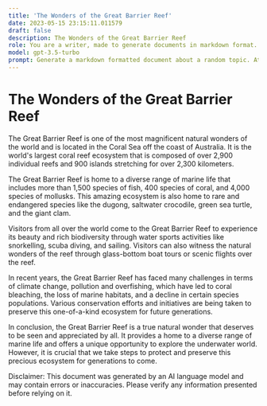 ```yaml
---
title: 'The Wonders of the Great Barrier Reef'
date: 2023-05-15 23:15:11.011579
draft: false
description: The Wonders of the Great Barrier Reef
role: You are a writer, made to generate documents in markdown format. It is very important that all of the documents you generate are in valid markdown format.
model: gpt-3.5-turbo
prompt: Generate a markdown formatted document about a random topic. At the bottom, include a disclaimer explaining that the document was generated by you. The first line of the document should be the title. Make sure that the entire document is in proper markdown format, using a mix of various tags to make the document visually appealing.
---
```


# The Wonders of the Great Barrier Reef

The Great Barrier Reef is one of the most magnificent natural wonders of the world and is located in the Coral Sea off the coast of Australia. It is the world's largest coral reef ecosystem that is composed of over 2,900 individual reefs and 900 islands stretching for over 2,300 kilometers. 

The Great Barrier Reef is home to a diverse range of marine life that includes more than 1,500 species of fish, 400 species of coral, and 4,000 species of mollusks. This amazing ecosystem is also home to rare and endangered species like the dugong, saltwater crocodile, green sea turtle, and the giant clam.

Visitors from all over the world come to the Great Barrier Reef to experience its beauty and rich biodiversity through water sports activities like snorkelling, scuba diving, and sailing. Visitors can also witness the natural wonders of the reef through glass-bottom boat tours or scenic flights over the reef.

In recent years, the Great Barrier Reef has faced many challenges in terms of climate change, pollution and overfishing, which have led to coral bleaching, the loss of marine habitats, and a decline in certain species populations. Various conservation efforts and initiatives are being taken to preserve this one-of-a-kind ecosystem for future generations.

In conclusion, the Great Barrier Reef is a true natural wonder that deserves to be seen and appreciated by all. It provides a home to a diverse range of marine life and offers a unique opportunity to explore the underwater world. However, it is crucial that we take steps to protect and preserve this precious ecosystem for generations to come.

Disclaimer: This document was generated by an AI language model and may contain errors or inaccuracies. Please verify any information presented before relying on it.